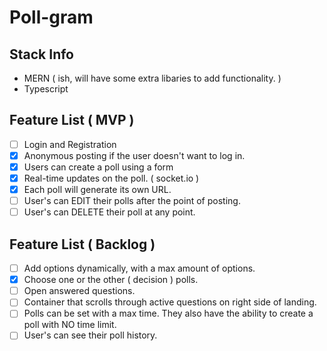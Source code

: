 # Poll-gram

## Stack Info

-   MERN ( ish, will have some extra libaries to add functionality. )
-   Typescript

## Feature List ( MVP )

-   [ ] Login and Registration
-   [x] Anonymous posting if the user doesn't want to log in.
-   [x] Users can create a poll using a form
-   [x] Real-time updates on the poll. ( socket.io )
-   [x] Each poll will generate its own URL.
-   [ ] User's can EDIT their polls after the point of posting.
-   [ ] User's can DELETE their poll at any point.

## Feature List ( Backlog )

-   [ ] Add options dynamically, with a max amount of options.
-   [x] Choose one or the other ( decision ) polls.
-   [ ] Open answered questions.
-   [ ] Container that scrolls through active questions on right side of landing.
-   [ ] Polls can be set with a max time. They also have the ability to create a poll with NO time limit.
-   [ ] User's can see their poll history.
